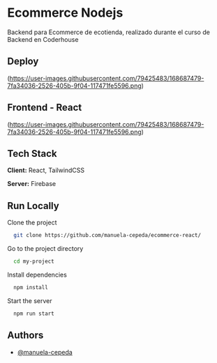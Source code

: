 # Ecommerce Nodejs

Backend para Ecommerce de ecotienda, realizado durante el curso de Backend en Coderhouse


## Deploy

(https://user-images.githubusercontent.com/79425483/168687479-7fa34036-2526-405b-9f04-117471fe5596.png)


## Frontend - React 

(https://user-images.githubusercontent.com/79425483/168687479-7fa34036-2526-405b-9f04-117471fe5596.png)

## Tech Stack

**Client:** React, TailwindCSS 

**Server:** Firebase 

## Run Locally

Clone the project

```bash
  git clone https://github.com/manuela-cepeda/ecommerce-react/
```

Go to the project directory

```bash
  cd my-project
```

Install dependencies

```bash
  npm install
```

Start the server

```bash
  npm run start
```


## Authors

- [@manuela-cepeda](https://github.com/manuela-cepeda)
